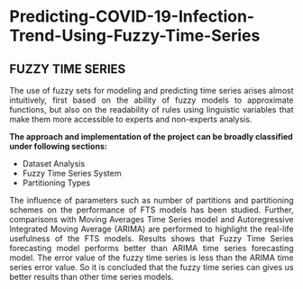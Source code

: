 # Predicting-COVID-19-Infection-Trend-Using-Fuzzy-Time-Series

## FUZZY TIME SERIES
<p align= "justify">The use of fuzzy sets for modeling and predicting time series arises almost intuitively, first based on the ability of fuzzy models to approximate functions, but also on the readability of rules using linguistic variables that make them more accessible to experts and non-experts analysis.</p>

**The approach and implementation of the project can be broadly classified under following sections:**
* Dataset Analysis
* Fuzzy Time Series System 
* Partitioning Types

<p align= "justify">The influence of parameters such as number of partitions and partitioning schemes on the performance of FTS models has been studied. Further, comparisons with Moving Averages Time Series model and Autoregressive Integrated Moving Average (ARIMA) are performed to highlight the real-life usefulness of the FTS models. Results shows that Fuzzy Time Series forecasting model performs better than ARIMA time series forecasting model. The error value of the fuzzy time series is less than the ARIMA time series error value. So it is concluded that the fuzzy time series can gives us better results than other time series models.</p>
